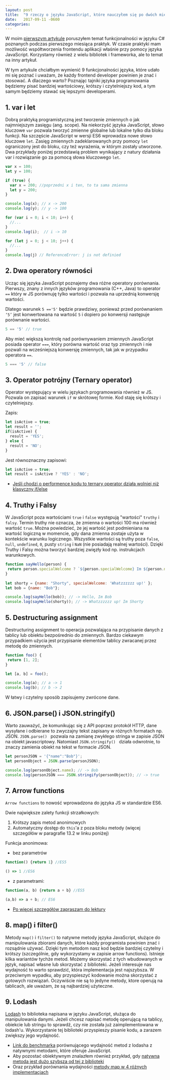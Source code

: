 ```yaml
---
layout: post
title:  "9 rzeczy o języku JavaScript, które nauczyłem się po dwóch miesiącach praktyki."
date:   2017-09-11 -0600
categories: 
---
```


W moim [pierwszym artykule](https://arkadiusz-cholewa.github.io/2017/08/08/10-rzeczy-o-jezyku-C.html) poruszyłem temat funkcjonalności w języku C# poznanych podczas pierwszego miesiąca praktyk. W czasie praktyki mam możliwość współtworzenia frontendu aplikacji właśnie przy pomocy języka JavaScript. Korzystamy również z wielu bibliotek i frameworka, ale to temat na inny artykuł. 

W tym artykule chciałbym wymienić 9 funkcjonalności języka, które udało mi się poznać i uważam, że każdy frontend developer powinien je znać i stosować. A dlaczego warto? Poznając tajniki języka programowania będziemy  pisać bardziej wartościowy, krótszy i czytelniejszy kod, a tym samym będziemy stawać się lepszymi developerami. 

## 1.	var i let ##

Dobrą praktyką programistyczną jest tworzenie zmiennych o jak najmniejszym zasięgu (ang. scope). Na niekorzyść języka JavaScript, słowo kluczowe `var` pozwala tworzyć zmienne globalne lub lokalne tylko dla bloku funkcji. Na szczęście JavaScript w wersji ES6 wprowadza nowe słowo kluczowe `let`. Zasięg zmiennych zadeklarowanych przy pomocy `let` ograniczony jest do bloku, czy też wyrażenia, w którym zostały utworzone. Dwa przykłady poniżej przedstawią problem wynikający z natury działania var i rozwiązanie go za pomocą słowa kluczowego `let`.

```javascript
var x = 100;
let y = 100;

if (true) {
  var x = 200; //poprzedni x i ten, to ta sama zmienna
  let y = 200;
}

console.log(x); // x -> 200 
console.log(y); // y -> 100
```
```javascript
for (var i = 0; i < 10; i++) {
  //...
}
console.log(i);  // i -> 10

for (let j = 0; j < 10; j++) {
  //...
}
console.log(j) // ReferenceError: j is not definied
```

## 2.	Dwa operatory równości ##
 
Ucząc się języka JavaScript poznajemy dwa różne operatory porównania.
Pierwszy, znany z innych języków programowania (C++, Java) to operator `==` który w JS porównuję tylko wartości i pozwala na uprzednią konwersję wartości. 

Dlatego warunek `5 =='5'` będzie prawdziwy, ponieważ przed porównaniem `‘5’` jest konwertowana na wartość `5` i dopiero po konwersji następuje porównanie wartości. 

```javascript
5 == '5' // true
```

Aby mieć większą kontrolę nad porównywaniem zmiennych JavaScript posiada operator `===`, który porówna wartość oraz typ zmiennych i nie pozwali na wcześniejszą konwersję zmiennych, tak jak w przypadku operatora `==`. 

```javascript
5 === '5' // false
```

## 3.	Operator potrójny (Ternary operator) ##
Operator występujący w wielu językach programowania również w JS. Pozwala on zapisać warunek `if` w skrótowej formie. Kod staję się krótszy i czytelniejszy.
 
Zapis: 
 ```javascript
 let isActive = true;
let result = '';
 if(isActive) {
   result = 'YES';
 } else {
   result = 'NO';
 }
```
Jest równoznaczny zapisowi:
  ```javascript
  let isActive = true;
  let result = isActive ? 'YES' : 'NO';
```
- [Jeśli chodzi o performence kodu to ternary operator działa wolniej niż klasyczny if/else](https://stackoverflow.com/questions/2586842/javascript-if-else-or-ternary-operator-is-faster)



## 4.	Truthy i Falsy ##
W JavaScript poza wartościami `true` i `false` występują "wartości" `truthy` i `falsy`. 
Termin truthy nie oznacza, że zmienna o wartości 100 ma również wartość `true`. Można powiedzieć, że jej wartość jest podmieniana na wartość logiczną w momencie, gdy dana zmienna zostaje użyta w kontekście warunku logicznego. 
Wszystkie wartości są truthy poza `false`, `null`, `undefined`, `0`, pusty `string` i `NaN` (nie posiadają realnej wartości). 
Dzięki Truthy i Falsy można tworzyć bardziej zwięzły kod np. instrukcjach warunkowych. 
 
 ```javascript
function sayHello(person) { 
  return person.specialWelcome ? `${person.specialWelcome} Im ${person.name}`: `Hello, Im ${person.name }`
}
  
let shorty = {name: "Shorty", specialWelcome: 'Whatzzzzzz up!' };
let bob = {name: "Bob"};

console.log(sayHello(bob)); // -> Hello, Im Bob
console.log(sayHello(shorty)); // -> Whatzzzzzz up! Im Shorty
```
## 5.	Destructuring assignment ##

Destructuring assignment  to operacja pozwalająca na przypisanie danych z tablicy lub obiektu bezpośrednio do zmiennych.  Bardzo ciekawym przypadkiem użycia jest przypisanie elementów tablicy zwracanej przez metodę do zmiennych.

 ```javascript
function foo() {
  return [1, 2];
}

let [a, b] = foo(); 

console.log(a); // a -> 1
console.log(b); // b -> 2
```
W łatwy i czytelny sposób zapisujemy zwrócone dane. 


## 6. JSON.parse() i JSON.stringify() ##
 
Warto zauważyć, że komunikując się z API poprzez protokół HTTP, dane wysyłane i odbierane to zwyczajny tekst zapisany w różnych formatach np. JSON. `JSON.parse() ` pozwala na zamianę zwykłego stringa w zapisie JSON na obiekt javascriptowy. Natomiast `JSON.stringify() ` działa odwrotnie, to znaczy zamienia obiekt na tekst w formacie JSON.

```javascript
let personJSON = '{"name":"Bob"}';
let personObject = JSON.parse(personJSON);

console.log(personObject.name); // -> Bob
console.log(personJSON === JSON.stringify(personObject)); // -> true
```

## 7.	Arrow functions ##

`Arrow functions` to nowość wprowadzona do języka JS w standardzie ES6. 

Dwie największe zalety funkcji strzałkowych:

1. Krótszy zapis metod anonimowych
2. Automatyczny dostęp do `this`'a z poza bloku metody (więcej szczegółów w paragrafie 13.2 w linku poniżej)

Funkcja anonimowa:
  - bez parametrów

```javascript
function() {return 1} //ES5

() => 1 //ES6
```
- z parametrami:

```javascript
function(a, b) {return a + b} //ES5

(a,b) => a + b; // ES6
```

- [Po więcej szczegółów zapraszam do lektury](http://exploringjs.com/es6/ch_arrow-functions.html) 

## 8. map() i filter() ## 

Metody `map()` i `filter()` to natywne metody języka JavaScript, służące do manipulowania zbiorami danych, które każdy programista powinien znać i rozsądnie używać. Dzięki tym metodom nasz kod będzie bardziej czytelny i krótszy (szczególnie, gdy wykorzystamy w zapisie arrow functions). Istnieje kilka wariantów tychże metod. Możemy skorzystać z tych wbudowanych w język, napisać własne lub skorzystać z biblioteki. Jeżeli interesuje nas wydajność to warto sprawdzić, która implementacja jest najszybsza. W przeciwnym wypadku, aby przyspieszyć kodowanie można skorzystać z gotowych rozwiązań. Oczywiście nie są to jedyne metody, ktore operują na tablicach, ale uważam, że są najbardziej użyteczne.
 
## 9. Lodash ##
[Lodash](https://lodash.com/) to biblioteka napisana w języku JavaScript, służąca do manipulowania danymi. Jeżeli chcesz napisać metodę operującą na tablicy, obiekcie lub stringu to sprawdź, czy nie została już zaimplementowana w lodash'u. Wykorzystanie tej biblioteki przyspieszy pisanie kodu, a zarazem zwiększy jego wydajność.

 - [Link do benchmarka](https://jsperf.com/native-map-vs-lodash-map)
 porównującego wydajność metod z lodasha z natywnymi metodami, które oferuje JavaScript. 
 - Aby pozostać obiektywnym znalazłem również przykład, gdy [natywna metoda jest dużo szybsza od tej z biblioteki](https://jsperf.com/lodash-get-vs-native-2)
- Oraz przykład porównania wydajności [metody map w 4 różnych implementacjach](https://jsperf.com/map-lodash-vs-native-vs-loop)

